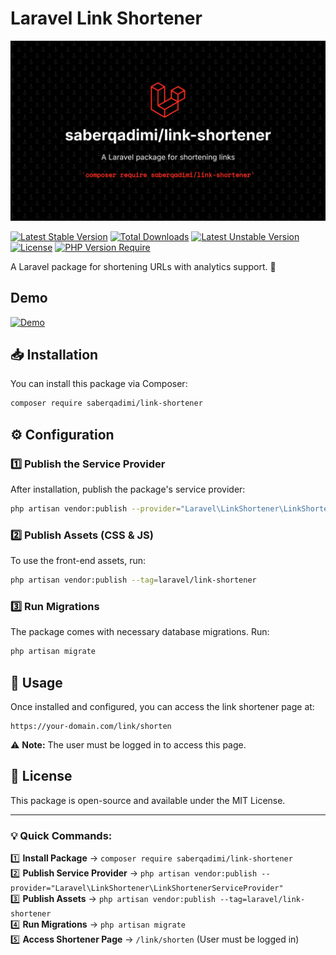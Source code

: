 # Laravel Link Shortener

![img.png](img.png)

[![Latest Stable Version](http://poser.pugx.org/saberqadimi/link-shortener/v)](https://packagist.org/packages/saberqadimi/link-shortener) 
[![Total Downloads](http://poser.pugx.org/saberqadimi/link-shortener/downloads)](https://packagist.org/packages/saberqadimi/link-shortener) 
[![Latest Unstable Version](http://poser.pugx.org/saberqadimi/link-shortener/v/unstable)](https://packagist.org/packages/saberqadimi/link-shortener) 
[![License](http://poser.pugx.org/saberqadimi/link-shortener/license)](https://packagist.org/packages/saberqadimi/link-shortener) 
[![PHP Version Require](http://poser.pugx.org/saberqadimi/link-shortener/require/php)](https://packagist.org/packages/saberqadimi/link-shortener)



A Laravel package for shortening URLs with analytics support. 🚀

## Demo 
[![Demo](https://github.com/user-attachments/assets/2cdafdd1-7373-4181-90f6-021976b5ef5f)](https://github.com/user-attachments/assets/f6d86725-0237-49f1-a8ef-21a1c1c93547)
## 📥 Installation

You can install this package via Composer:

```bash
composer require saberqadimi/link-shortener
```

## ⚙️ Configuration

### 1️⃣ Publish the Service Provider
After installation, publish the package's service provider:

```bash
php artisan vendor:publish --provider="Laravel\LinkShortener\LinkShortenerServiceProvider"
```

### 2️⃣ Publish Assets (CSS & JS)
To use the front-end assets, run:

```bash
php artisan vendor:publish --tag=laravel/link-shortener
```

### 3️⃣ Run Migrations
The package comes with necessary database migrations. Run:

```bash
php artisan migrate
```

## 🚀 Usage

Once installed and configured, you can access the link shortener page at:

```
https://your-domain.com/link/shorten
```

⚠️ **Note:** The user must be logged in to access this page.

## 📄 License
This package is open-source and available under the MIT License.

---

### **💡 Quick Commands:**
1️⃣ **Install Package** → `composer require saberqadimi/link-shortener`  
2️⃣ **Publish Service Provider** → `php artisan vendor:publish --provider="Laravel\LinkShortener\LinkShortenerServiceProvider"`  
3️⃣ **Publish Assets** → `php artisan vendor:publish --tag=laravel/link-shortener`  
4️⃣ **Run Migrations** → `php artisan migrate`  
5️⃣ **Access Shortener Page** → `/link/shorten` (User must be logged in)  

